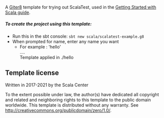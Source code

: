 A [Giter8][g8] template for trying out ScalaTest, used in the [Getting Started with Scala guide](https://docs.scala-lang.org/getting-started-sbt-track/testing-scala-with-sbt-on-the-command-line.html).

##### To create the project using this template:
 - Run this in the sbt console: 
 `sbt new scala/scalatest-example.g8`
 - When prompted for name, enter any name you want
    - For example : 'hello'  
      ....  
      Template applied in ./hello
    
Template license
----------------
Written in 2017-2021 by the Scala Center

To the extent possible under law, the author(s) have dedicated all copyright and related
and neighboring rights to this template to the public domain worldwide.
This template is distributed without any warranty. See <http://creativecommons.org/publicdomain/zero/1.0/>.

[g8]: http://www.foundweekends.org/giter8/
